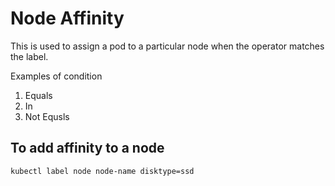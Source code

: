 # Node Affinity

This is used to assign a pod to a particular node when the operator matches the label. 

Examples of condition

1. Equals
2. In
3. Not Equsls


## To add affinity to a node
```
kubectl label node node-name disktype=ssd